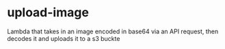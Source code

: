 # upload-image
Lambda that takes in an image encoded in base64 via an API request, then decodes it and uploads it to a s3 buckte 